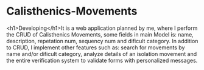 # Calisthenics-Movements
&lt;h1>Developing&lt;/h1>It is a web application planned by me, where I perform the CRUD of Calisthenics Movements, some fields in main Model is: name, description, repetation num, sequency num and dificult category. In addition to CRUD, I implement other features such as: search for movements by name and/or dificult category, analyze details of an isolation movement and the entire verification system to validate forms with personalized messages.
